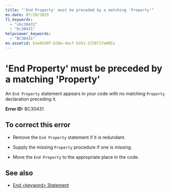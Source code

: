 ```yaml
---
title: "'End Property' must be preceded by a matching 'Property'"
ms.date: 07/20/2015
f1_keywords: 
  - "vbc30431"
  - "bc30431"
helpviewer_keywords: 
  - "BC30431"
ms.assetid: b1e02d97-b38a-4acf-b351-1726f17a0051
---
```

# 'End Property' must be preceded by a matching 'Property'
An `End Property` statement appears in your code with no matching `Property` declaration preceding it.  
  
 **Error ID:** BC30431  
  
## To correct this error  
  
- Remove the `End Property` statement if it is redundant.  
  
- Supply the missing `Property` procedure if one is missing.  
  
- Move the `End Property` to the appropriate place in the code.  
  
## See also

- [End \<keyword> Statement](../language-reference/statements/end-keyword-statement.md)
